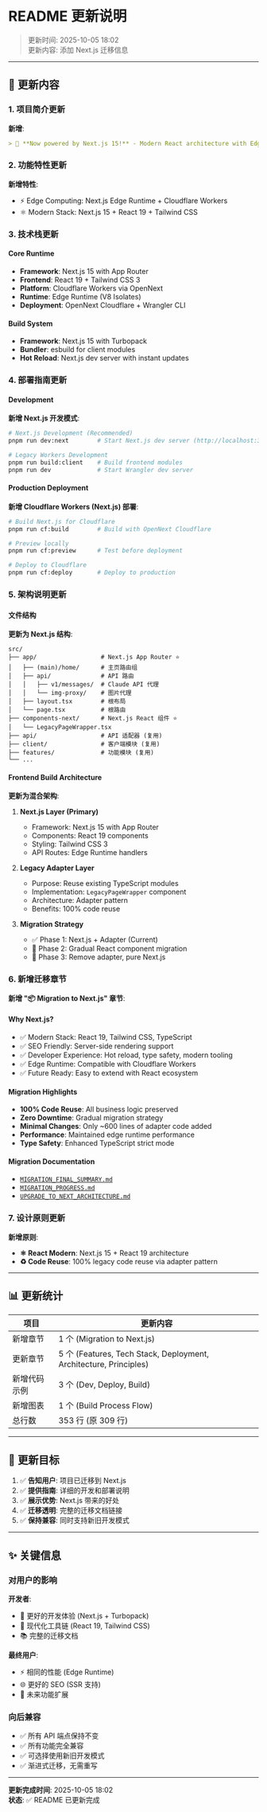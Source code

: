 # README 更新说明

> 更新时间: 2025-10-05 18:02  
> 更新内容: 添加 Next.js 迁移信息

---

## 📝 更新内容

### 1. 项目简介更新

**新增**:
```markdown
> 🎉 **Now powered by Next.js 15!** - Modern React architecture with Edge Runtime support
```

### 2. 功能特性更新

**新增特性**:
- ⚡ Edge Computing: Next.js Edge Runtime + Cloudflare Workers
- ⚛️ Modern Stack: Next.js 15 + React 19 + Tailwind CSS

### 3. 技术栈更新

#### Core Runtime
- **Framework**: Next.js 15 with App Router
- **Frontend**: React 19 + Tailwind CSS 3
- **Platform**: Cloudflare Workers via OpenNext
- **Runtime**: Edge Runtime (V8 Isolates)
- **Deployment**: OpenNext Cloudflare + Wrangler CLI

#### Build System
- **Framework**: Next.js 15 with Turbopack
- **Bundler**: esbuild for client modules
- **Hot Reload**: Next.js dev server with instant updates

### 4. 部署指南更新

#### Development

**新增 Next.js 开发模式**:
```bash
# Next.js Development (Recommended)
pnpm run dev:next        # Start Next.js dev server (http://localhost:3000)

# Legacy Workers Development
pnpm run build:client    # Build frontend modules
pnpm run dev             # Start Wrangler dev server
```

#### Production Deployment

**新增 Cloudflare Workers (Next.js) 部署**:
```bash
# Build Next.js for Cloudflare
pnpm run cf:build        # Build with OpenNext Cloudflare

# Preview locally
pnpm run cf:preview      # Test before deployment

# Deploy to Cloudflare
pnpm run cf:deploy       # Deploy to production
```

### 5. 架构说明更新

#### 文件结构

**更新为 Next.js 结构**:
```
src/
├── app/                  # Next.js App Router ⭐
│   ├── (main)/home/      # 主页路由组
│   ├── api/              # API 路由
│   │   ├── v1/messages/  # Claude API 代理
│   │   └── img-proxy/    # 图片代理
│   ├── layout.tsx        # 根布局
│   └── page.tsx          # 根路由
├── components-next/      # Next.js React 组件 ⭐
│   └── LegacyPageWrapper.tsx
├── api/                  # API 适配器 (复用)
├── client/               # 客户端模块 (复用)
├── features/             # 功能模块 (复用)
└── ...
```

#### Frontend Build Architecture

**更新为混合架构**:

1. **Next.js Layer (Primary)**
   - Framework: Next.js 15 with App Router
   - Components: React 19 components
   - Styling: Tailwind CSS 3
   - API Routes: Edge Runtime handlers

2. **Legacy Adapter Layer**
   - Purpose: Reuse existing TypeScript modules
   - Implementation: `LegacyPageWrapper` component
   - Architecture: Adapter pattern
   - Benefits: 100% code reuse

3. **Migration Strategy**
   - ✅ Phase 1: Next.js + Adapter (Current)
   - 🔄 Phase 2: Gradual React component migration
   - 🎯 Phase 3: Remove adapter, pure Next.js

### 6. 新增迁移章节

**新增 "📦 Migration to Next.js" 章节**:

#### Why Next.js?
- ✅ Modern Stack: React 19, Tailwind CSS, TypeScript
- ✅ SEO Friendly: Server-side rendering support
- ✅ Developer Experience: Hot reload, type safety, modern tooling
- ✅ Edge Runtime: Compatible with Cloudflare Workers
- ✅ Future Ready: Easy to extend with React ecosystem

#### Migration Highlights
- **100% Code Reuse**: All business logic preserved
- **Zero Downtime**: Gradual migration strategy
- **Minimal Changes**: Only ~600 lines of adapter code added
- **Performance**: Maintained edge runtime performance
- **Type Safety**: Enhanced TypeScript strict mode

#### Migration Documentation
- [`MIGRATION_FINAL_SUMMARY.md`](./MIGRATION_FINAL_SUMMARY.md)
- [`MIGRATION_PROGRESS.md`](./MIGRATION_PROGRESS.md)
- [`UPGRADE_TO_NEXT_ARCHITECTURE.md`](./UPGRADE_TO_NEXT_ARCHITECTURE.md)

### 7. 设计原则更新

**新增原则**:
- **⚛️ React Modern**: Next.js 15 + React 19 architecture
- **♻️ Code Reuse**: 100% legacy code reuse via adapter pattern

---

## 📊 更新统计

| 项目 | 更新内容 |
|------|---------|
| 新增章节 | 1 个 (Migration to Next.js) |
| 更新章节 | 5 个 (Features, Tech Stack, Deployment, Architecture, Principles) |
| 新增代码示例 | 3 个 (Dev, Deploy, Build) |
| 新增图表 | 1 个 (Build Process Flow) |
| 总行数 | 353 行 (原 309 行) |

---

## 🎯 更新目标

1. ✅ **告知用户**: 项目已迁移到 Next.js
2. ✅ **提供指南**: 详细的开发和部署说明
3. ✅ **展示优势**: Next.js 带来的好处
4. ✅ **迁移透明**: 完整的迁移文档链接
5. ✅ **保持兼容**: 同时支持新旧开发模式

---

## ✨ 关键信息

### 对用户的影响

**开发者**:
- 🎉 更好的开发体验 (Next.js + Turbopack)
- 🔧 现代化工具链 (React 19, Tailwind CSS)
- 📚 完整的迁移文档

**最终用户**:
- ⚡ 相同的性能 (Edge Runtime)
- 🌐 更好的 SEO (SSR 支持)
- 🚀 未来功能扩展

### 向后兼容

- ✅ 所有 API 端点保持不变
- ✅ 所有功能完全兼容
- ✅ 可选择使用新旧开发模式
- ✅ 渐进式迁移，无需重写

---

**更新完成时间**: 2025-10-05 18:02  
**状态**: ✅ README 已更新完成
